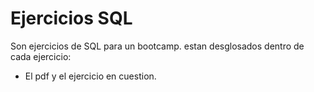 # Ejercicios SQL 

Son ejercicios de SQL para un bootcamp.
estan desglosados dentro de cada ejercicio:

- El pdf y el ejercicio en cuestion.



